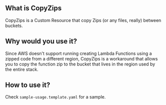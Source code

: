 ## What is CopyZips

CopyZips is a Custom Resource that copy Zips (or any files, really) between buckets. 

## Why would you use it?

Since AWS doesn't support running creating Lambda Functions using a zipped code from a different region, CopyZips is a workaround that allows you to copy the function zip to the bucket that lives in the region used by the entire stack.

## How to use it?

Check `sample-usage.template.yaml` for a sample.
